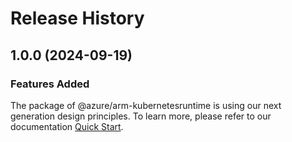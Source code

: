 # Release History
    
## 1.0.0 (2024-09-19)

### Features Added

The package of @azure/arm-kubernetesruntime is using our next generation design principles. To learn more, please refer to our documentation [Quick Start](https://aka.ms/azsdk/js/mgmt/quickstart).
